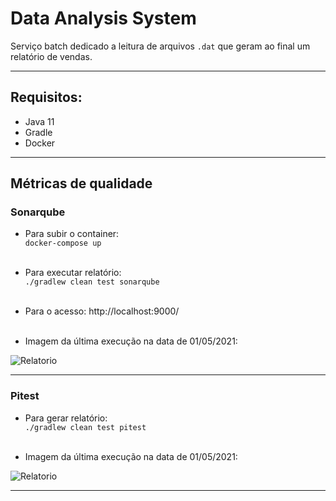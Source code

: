# Data Analysis System
Serviço batch dedicado a leitura de arquivos ```.dat``` que geram ao final um relatório de vendas.

***

## Requisitos:
- Java 11
- Gradle
- Docker

***

## Métricas de qualidade
### Sonarqube
- Para subir o container:</br>
  ```docker-compose up```</br></br>
  
- Para executar relatório:</br>
  ```./gradlew clean test sonarqube```</br></br>

- Para o acesso: http://localhost:9000/ <br></br>

- Imagem da última execução na data de 01/05/2021:</br>

![Relatorio](src/main/resources/images/sonarqube0105.png)

***
### Pitest
- Para gerar relatório:</br>
  ```./gradlew clean test pitest```</br></br>

- Imagem da última execução na data de 01/05/2021:</br>

![Relatorio](src/main/resources/images/pitest0105.png)

***